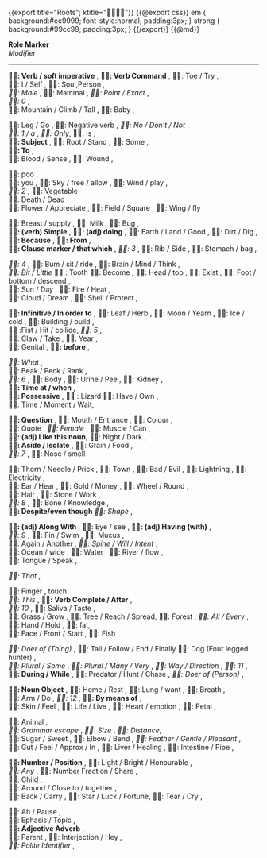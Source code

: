 {{export title="Roots"; ktitle=""}}
{{@export css}}
em {
	background:#cc9999;
	font-style:normal;
	padding:3px;
}
strong {
	background:#99cc99;
	padding:3px;
}
{{/export}}
{{@md}}

**Role Marker**    
*Modifier*

-----------

**: Verb / soft imperative** ,
**: Verb Command** ,
: Toe / Try ,    
: I / Self ,
: Soul,Person ,    
*: Male* ,
: Mammal ,
*: Point / Exact* ,    
*: 0* ,    
: Mountain / Climb / Tall ,
: Baby ,

: Leg / Go ,
: Negative verb ,
*: No / Don't / Not* ,    
*: 1 / a* ,
*: Only*,
: Is ,    
**: Subject** ,
: Root / Stand ,
: Some ,    
**: To** ,    
: Blood / Sense ,
: Wound ,

: poo ,    
: you ,
: Sky / free / allow ,
: Wind / play ,    
*: 2* ,
: Vegetable    
: Death / Dead    
: Flower / Appreciate ,
: Field / Square ,
: Wing / fly

: Breast / supply ,
: Milk ,
: Bug ,    
**: (verb) Simple** ,
**: (adj) doing** ,
: Earth / Land / Good ,
: Dirt / Dig ,    
**: Because** ,
**: From** ,    
**: Clause marker / that which** ,
*: 3* ,
: Rib / Side ,
: Stomach / bag ,    

*: 4* ,
: Bum / sit / ride ,
: Brain / Mind / Think ,    
*: Bit / Little*
 : Tooth
: Become ,
: Head / top ,
: Exist ,
: Foot / bottom / descend ,    
: Sun / Day ,
: Fire / Heat ,    
: Cloud / Dream ,
: Shell / Protect ,

**: Infinitive / In order to** ,
: Leaf / Herb ,
: Moon / Yearn ,
: Ice / cold ,
: Building / build ,    
 :Fist / Hit / collide,
*: 5* ,    
: Claw / Take ,
: Year ,    
: Genital ,
**: before** ,

*: What* ,    
: Beak / Peck / Rank ,    
*: 6* ,
: Body ,
: Urine / Pee ,
: Kidney ,    
**: Time at / when** ,    
**: Possessive** ,
 : Lizard
: Have / Own ,    
: Time / Moment / Wait,

**: Question** ,
: Mouth / Entrance ,
: Colour ,    
: Quote ,
*: Female* ,
: Muscle / Can ,    
**: (adj) Like this noun**,
: Night / Dark ,    
**: Aside / Isolate** ,
: Grain / Food ,    
*: 7* ,
: Nose / smell

: Thorn / Needle / Prick ,
: Town ,
: Bad / Evil ,
: Lightning ,
: Electricity ,    
: Ear / Hear ,
: Gold / Money ,
: Wheel / Round ,    
: Hair ,
: Stone / Work ,    
*: 8* ,
: Bone / Knowledge ,    
**: Despite/even though**
*: Shape* ,

**: (adj) Along With** ,
: Eye / see ,
**: (adj) Having (with)** ,    
*: 9* ,
: Fin / Swim ,
: Mucus ,    
: Again / Another     ,
*: Spine / Will / Intent* ,    
: Ocean / wide ,
: Water ,
: River / flow  ,    
: Tongue / Speak ,

*: That* ,

: Finger , touch    
*: This* ,
**: Verb Complete / After** ,    
*: 10* ,
: Saliva / Taste ,    
: Grass / Grow ,
: Tree / Reach / Spread,
: Forest ,
*: All / Every* ,
: Hand / Hold ,
: fat,     
: Face / Front / Start ,
: Fish ,

*: Doer of (Thing)* ,
: Tail / Follow / End / Finally
: Dog (Four legged hunter) ,    
*: Plural / Some* ,
*: Plural / Many / Very* ,
*: Way / Direction* ,
*: 11* ,    
**: During / While** ,
: Predator / Hunt / Chase ,
*: Doer of (Person)* ,

**: Noun Object** ,
: Home / Rest ,
: Lung / want ,
: Breath ,    
: Arm / Do ,
*: 12* ,
**: By means of** ,    
: Skin / Feel  ,
: Life / Live ,
: Heart / emotion ,
: Petal ,

: Animal ,    
*: Grammar escape* ,
*: Size* ,
*: Distance*,   
: Sugar / Sweet ,
: Elbow / Bend ,
*: Feather / Gentle / Pleasant* ,    
: Gut / Feel / Approx / In ,
: Liver / Healing ,
: Intestine / Pipe ,

**: Number / Position** ,
: Light / Bright / Honourable ,    
*: Any* ,
: Number Fraction / Share ,    
: Child ,    
: Around / Close to / together ,    
: Back / Carry ,
: Star / Luck / Fortune,
: Tear / Cry ,

: Ah / Pause ,    
: Ephasis / Topic ,    
**: Adjective Adverb** ,    
: Parent ,
: Interjection / Hey ,    
*: Polite Identifier* ,
